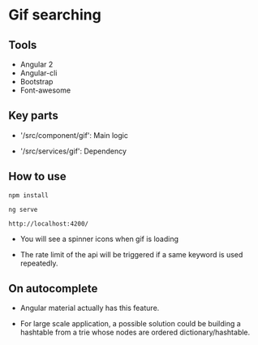 # Gif searching

## Tools

- Angular 2
- Angular-cli
- Bootstrap
- Font-awesome

## Key parts

-  '/src/component/gif':  Main logic
  
-  '/src/services/gif':  Dependency

## How to use

 ```
 npm install
 
 ```

  ```
  ng serve
  
  ```

  ```
  http://localhost:4200/
 
   ```
 

- You will see a spinner icons when gif is loading

- The rate limit of the api will be triggered if a same keyword is used repeatedly.


## On autocomplete

- Angular material actually has this feature.

- For large scale application, a possible solution could be building a hashtable from a trie whose nodes are ordered dictionary/hashtable.


